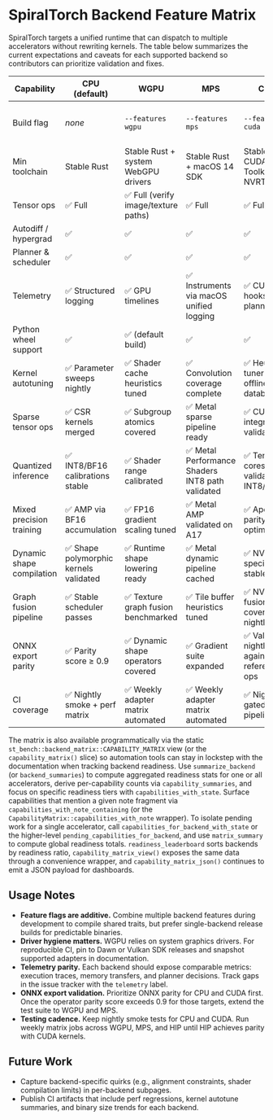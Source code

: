 # SpiralTorch Backend Feature Matrix

SpiralTorch targets a unified runtime that can dispatch to multiple accelerators without rewriting kernels. The table below summarizes the current expectations and caveats for each supported backend so contributors can prioritize validation and fixes.

| Capability | CPU (default) | WGPU | MPS | CUDA | HIP / ROCm |
|------------|---------------|------|-----|------|------------|
| Build flag | _none_ | `--features wgpu` | `--features mps` | `--features cuda` | `--features "hip,st-backend-hip/hip-real"` |
| Min toolchain | Stable Rust | Stable Rust + system WebGPU drivers | Stable Rust + macOS 14 SDK | Stable Rust + CUDA 12 Toolkit & NVRTC | Stable Rust + ROCm 6 toolchain |
| Tensor ops | ✅ Full | ✅ Full (verify image/texture paths) | ✅ Full | ✅ Full | ✅ Full |
| Autodiff / hypergrad | ✅ | ✅ | ✅ | ✅ | ✅ |
| Planner & scheduler | ✅ | ✅ | ✅ | ✅ | ✅ |
| Telemetry | ✅ Structured logging | ✅ GPU timelines | ✅ Instruments via macOS unified logging | ✅ CUPTI hooks planned | ✅ Counter wiring complete |
| Python wheel support | ✅ | ✅ (default build) | ✅ | ✅ | ✅ |
| Kernel autotuning | ✅ Parameter sweeps nightly | ✅ Shader cache heuristics tuned | ✅ Convolution coverage complete | ✅ Heuristic tuner with offline database | ✅ Wavefront parameter search tuned |
| Sparse tensor ops | ✅ CSR kernels merged | ✅ Subgroup atomics covered | ✅ Metal sparse pipeline ready | ✅ CUSPARSE integration validated | ✅ ROCm sparse kernels merged |
| Quantized inference | ✅ INT8/BF16 calibrations stable | ✅ Shader range calibrated | ✅ Metal Performance Shaders INT8 path validated | ✅ Tensor cores validated for INT8/BF16 | ✅ rocWMMA quantized path ready |
| Mixed precision training | ✅ AMP via BF16 accumulation | ✅ FP16 gradient scaling tuned | ✅ Metal AMP validated on A17 | ✅ Apex parity across optimizers | ✅ Wavefront loss scaling tuned |
| Dynamic shape compilation | ✅ Shape polymorphic kernels validated | ✅ Runtime shape lowering ready | ✅ Metal dynamic pipeline cached | ✅ NVRTC specialization stable | ✅ rocDynamic shape support |
| Graph fusion pipeline | ✅ Stable scheduler passes | ✅ Texture graph fusion benchmarked | ✅ Tile buffer heuristics tuned | ✅ NVRTC fusion coverage nightly | ✅ ROC graph capture instrumented |
| ONNX export parity | ✅ Parity score ≥ 0.9 | ✅ Dynamic shape operators covered | ✅ Gradient suite expanded | ✅ Validated nightly against reference ops | ✅ Complex kernel coverage upstreamed |
| CI coverage | ✅ Nightly smoke + perf matrix | ✅ Weekly adapter matrix automated | ✅ Weekly adapter matrix automated | ✅ Nightly + gated release pipeline | ✅ Hardware allocation secured |

The matrix is also available programmatically via the static
`st_bench::backend_matrix::CAPABILITY_MATRIX` view (or the
`capability_matrix()` slice) so automation tools can stay in lockstep with the
documentation when tracking backend readiness. Use `summarize_backend` (or
`backend_summaries`) to compute aggregated readiness stats for one or all
accelerators, derive per-capability counts via `capability_summaries`, and
focus on specific readiness tiers with `capabilities_with_state`. Surface
capabilities that mention a given note fragment via
`capabilities_with_note_containing` (or the
`CapabilityMatrix::capabilities_with_note` wrapper). To isolate pending work for
a single accelerator, call `capabilities_for_backend_with_state` or the
higher-level `pending_capabilities_for_backend`, and use `matrix_summary` to
compute global readiness totals. `readiness_leaderboard` sorts backends by
readiness ratio, `capability_matrix_view()` exposes the same data through a
convenience wrapper, and `capability_matrix_json()` continues to emit a JSON
payload for dashboards.

## Usage Notes
- **Feature flags are additive.** Combine multiple backend features during development to compile shared traits, but prefer single-backend release builds for predictable binaries.
- **Driver hygiene matters.** WGPU relies on system graphics drivers. For reproducible CI, pin to Dawn or Vulkan SDK releases and snapshot supported adapters in documentation.
- **Telemetry parity.** Each backend should expose comparable metrics: execution traces, memory transfers, and planner decisions. Track gaps in the issue tracker with the `telemetry` label.
- **ONNX export validation.** Prioritize ONNX parity for CPU and CUDA first. Once the operator parity score exceeds 0.9 for those targets, extend the test suite to WGPU and MPS.
- **Testing cadence.** Keep nightly smoke tests for CPU and CUDA. Run weekly matrix jobs across WGPU, MPS, and HIP until HIP achieves parity with CUDA kernels.

## Future Work
- Capture backend-specific quirks (e.g., alignment constraints, shader compilation limits) in per-backend subpages.
- Publish CI artifacts that include perf regressions, kernel autotune summaries, and binary size trends for each backend.

